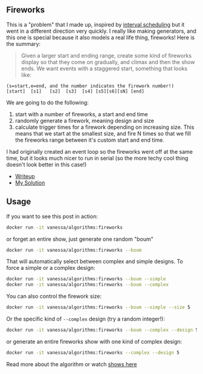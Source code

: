 ## Fireworks
This is a "problem" that I made up, inspired by [interval scheduling](../interval-scheduling)
but it went in a different direction very quickly. I really like making generators, and
this one is special because it also models a real life thing, fireworks! Here is
the summary:

> Given a larger start and ending range, create some kind of fireworks display so that they come on gradually, and climax and then the show ends. We want events with a staggered start, something that looks like: 

```
(s=start,e=end, and the number indicates the firework number!)
[start]  [s1]   [s2]  [s3]  [s4] [s5][s6][sN] [end]
```

We are going to do the following:

 1. start with a number of fireworks, a start and end time
 2. randomly generate a firework, meaning design and size
 3. calculate trigger times for a firework depending on increasing size. This means that we start at the smallest size, and fire N times so that we fill the fireworks range between it's custom start and end time.

I had originally created an event loop so the fireworks went off at the same time, but it looks much nicer to run in serial (so the more techy cool thing doesn't look better in this case!)

 - [Writeup](https://vsoch.github.io/2018/fireworks/)
 - [My Solution](main.py)


## Usage
If you want to see this post in action:

```bash
docker run -it vanessa/algorithms:fireworks
```

or forget an entire show, just generate one random "boum"

```bash
docker run -it vanessa/algorithms:fireworks --boum
```

That will automatically select between complex and simple designs. To force a simple 
or a complex design:

```bash
docker run -it vanessa/algorithms:fireworks --boum --simple
docker run -it vanessa/algorithms:fireworks --boum --complex
```

You can also control the firework size:

```bash
docker run -it vanessa/algorithms:fireworks --boum --simple --size 5
```

Or the specific kind of `--complex` design (try a random integer!):

```bash
docker run -it vanessa/algorithms:fireworks --boum --complex --design 5
```

or generate an entire fireworks show with one kind of complex design:

```bash
docker run -it vanessa/algorithms:fireworks --complex --design 5
```

Read more about the algorithm or watch [shows here](https://vsoch.github.io/2018/fireworks/)
